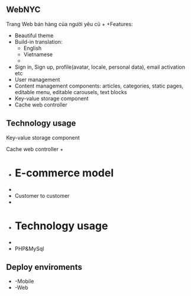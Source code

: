 ## WebNYC
 Trang Web bán hàng của người yêu cũ
+
+Features:
+  Beautiful theme
+  Build-in translation:
    <ul>
    <li>English</li>
    <li>Vietnamese<li>
    </ul>
+  Sign in, Sign up, profile(avatar, locale, personal data), email activation etc
+  User management
+  Content management components: articles, categories, static pages, editable menu, editable carousels, text blocks
+  Key-value storage component
+  Cache web controller
## Technology usage
 Key-value storage component
   
   Cache web controller
+  
+  # E-commerce model
+  
+  Customer to customer
+  
+  # Technology usage
+   
+   PHP&MySql
## Deploy enviroments
    
-   -Mobile
-   -Web
